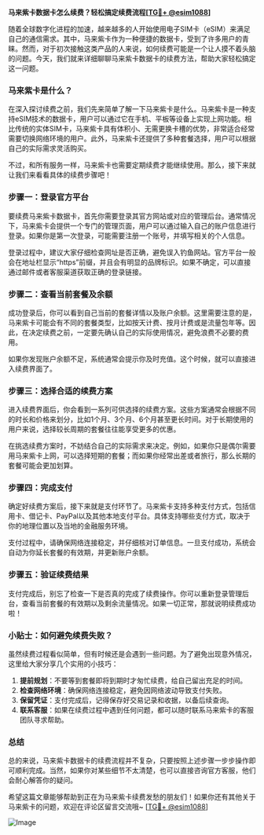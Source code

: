 **马来紫卡数据卡怎么续费？轻松搞定续费流程[[TG💪+ @esim1088](https://t.me/s/esim1088)]**

随着全球数字化进程的加速，越来越多的人开始使用电子SIM卡（eSIM）来满足自己的通信需求。其中，马来紫卡作为一种便捷的数据卡，受到了许多用户的青睐。然而，对于初次接触这类产品的人来说，如何续费可能是一个让人摸不着头脑的问题。今天，我们就来详细聊聊马来紫卡数据卡的续费方法，帮助大家轻松搞定这一问题。

### 马来紫卡是什么？

在深入探讨续费之前，我们先来简单了解一下马来紫卡是什么。马来紫卡是一种支持eSIM技术的数据卡，用户可以通过它在手机、平板等设备上实现上网功能。相比传统的实体SIM卡，马来紫卡具有体积小、无需更换卡槽的优势，非常适合经常需要切换网络环境的用户。此外，马来紫卡还提供了多种套餐选择，用户可以根据自己的实际需求灵活购买。

不过，和所有服务一样，马来紫卡也需要定期续费才能继续使用。那么，接下来就让我们来看看具体的续费步骤吧！

### 步骤一：登录官方平台

要续费马来紫卡数据卡，首先你需要登录其官方网站或对应的管理后台。通常情况下，马来紫卡会提供一个专门的管理页面，用户可以通过输入自己的账户信息进行登录。如果你是第一次登录，可能需要注册一个账号，并填写相关的个人信息。

登录过程中，建议大家仔细检查网址是否正确，避免误入钓鱼网站。官方平台一般会在地址栏显示“https”前缀，并且会有明显的品牌标识。如果不确定，可以直接通过邮件或者客服渠道获取正确的登录链接。

### 步骤二：查看当前套餐及余额

成功登录后，你可以看到自己当前的套餐详情以及账户余额。这里需要注意的是，马来紫卡可能会有不同的套餐类型，比如按天计费、按月计费或是流量包年等。因此，在决定续费之前，一定要先确认自己的实际使用情况，避免浪费不必要的费用。

如果你发现账户余额不足，系统通常会提示你及时充值。这个时候，就可以直接进入续费界面了。

### 步骤三：选择合适的续费方案

进入续费界面后，你会看到一系列可供选择的续费方案。这些方案通常会根据不同的时长和价格来划分，比如1个月、3个月、6个月甚至更长时间。对于长期使用的用户来说，选择较长周期的套餐往往能享受更多的优惠。

在挑选续费方案时，不妨结合自己的实际需求来决定。例如，如果你只是偶尔需要用马来紫卡上网，可以选择短期的套餐；而如果你经常出差或者旅行，那么长期的套餐可能会更加划算。

### 步骤四：完成支付

确定好续费方案后，接下来就是支付环节了。马来紫卡支持多种支付方式，包括信用卡、借记卡、PayPal以及其他本地支付平台。具体支持哪些支付方式，取决于你的地理位置以及当地的金融服务环境。

支付过程中，请确保网络连接稳定，并仔细核对订单信息。一旦支付成功，系统会自动为你延长套餐的有效期，并更新账户余额。

### 步骤五：验证续费结果

支付完成后，别忘了检查一下是否真的完成了续费操作。你可以重新登录管理后台，查看当前套餐的有效期以及剩余流量情况。如果一切正常，那就说明续费成功啦！

### 小贴士：如何避免续费失败？

虽然续费过程看似简单，但有时候还是会遇到一些问题。为了避免出现意外情况，这里给大家分享几个实用的小技巧：

1. **提前规划**：不要等到套餐即将到期时才匆忙续费，给自己留出充足的时间。
2. **检查网络环境**：确保网络连接稳定，避免因网络波动导致支付失败。
3. **保留凭证**：支付完成后，记得保存好交易记录和收据，以备后续查询。
4. **联系客服**：如果在续费过程中遇到任何问题，都可以随时联系马来紫卡的客服团队寻求帮助。

### 总结

总的来说，马来紫卡数据卡的续费流程并不复杂，只要按照上述步骤一步步操作即可顺利完成。当然，如果你对某些细节不太清楚，也可以直接咨询官方客服，他们会耐心解答你的疑问。

希望这篇文章能够帮助到正在为马来紫卡续费发愁的朋友们！如果你还有其他关于马来紫卡的问题，欢迎在评论区留言交流哦~ [[TG💪+ @esim1088](https://t.me/s/esim1088)] 

![Image](https://i.postimg.cc/4NQfJmqS/Snipaste-2025-05-13-00-14-12.png)